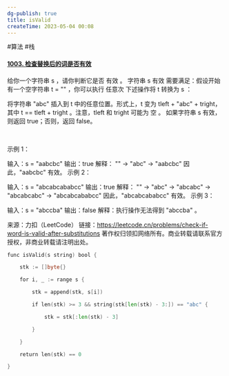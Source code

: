 ```yaml
---
dg-publish: true
title: isValid
createTime: 2023-05-04 00:08  
---
```


#算法 #栈 

#### [1003. 检查替换后的词是否有效](https://leetcode.cn/problems/check-if-word-is-valid-after-substitutions/)

给你一个字符串 s ，请你判断它是否 有效 。
字符串 s 有效 需要满足：假设开始有一个空字符串 t = "" ，你可以执行 任意次 下述操作将 t 转换为 s ：

将字符串 "abc" 插入到 t 中的任意位置。形式上，t 变为 tleft + "abc" + tright，其中 t == tleft + tright 。注意，tleft 和 tright 可能为 空 。
如果字符串 s 有效，则返回 true；否则，返回 false。

 

示例 1：

输入：s = "aabcbc"
输出：true
解释：
"" -> "abc" -> "aabcbc"
因此，"aabcbc" 有效。
示例 2：

输入：s = "abcabcababcc"
输出：true
解释：
"" -> "abc" -> "abcabc" -> "abcabcabc" -> "abcabcababcc"
因此，"abcabcababcc" 有效。
示例 3：

输入：s = "abccba"
输出：false
解释：执行操作无法得到 "abccba" 。

来源：力扣（LeetCode）
链接：https://leetcode.cn/problems/check-if-word-is-valid-after-substitutions
著作权归领扣网络所有。商业转载请联系官方授权，非商业转载请注明出处。

```go
func isValid(s string) bool {

    stk := []byte{}

    for i, _ := range s {

        stk = append(stk, s[i])

        if len(stk) >= 3 && string(stk[len(stk) - 3:]) == "abc" {

            stk = stk[:len(stk) - 3]

        }

    }

    return len(stk) == 0

}
```

